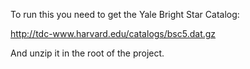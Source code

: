 To run this you need to get the Yale Bright Star Catalog:

http://tdc-www.harvard.edu/catalogs/bsc5.dat.gz

And unzip it in the root of the project.
